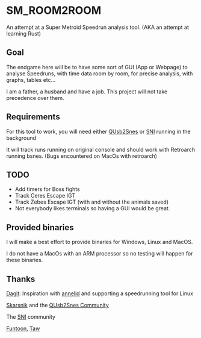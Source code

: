 # SM_ROOM2ROOM

An attempt at a Super Metroid Speedrun analysis tool.
(AKA an attempt at learning Rust)

## Goal
The endgame here will be to have some sort of GUI (App or Webpage) to analyse Speedruns, with time data room by room, for precise analysis, with graphs, tables etc...

I am a father, a husband and have a job. This project will not take precedence over them.

## Requirements
For this tool to work, you will need either [QUsb2Snes](https://github.com/Skarsnik/QUsb2snes)
 or [SNI](https://github.com/alttpo/sni) running in the background

It will track runs running on original console and should work with Retroarch running bsnes.
(Bugs encountered on MacOs with retroarch)

## TODO
- Add timers for Boss fights
- Track Ceres Escape IGT
- Track Zebes Escape IGT (with and without the animals saved)
- Not everybody likes terminals so having a GUI would be great.

## Provided binaries
I will make a best effort to provide binaries for Windows, Linux and MacOS.

I do not have a MacOs with an ARM processor so no testing will happen for these binaries.

## Thanks
[Dagit](https://github.com/dagit): Inspiration with [annelid](https://github.com/dagit/annelid) and supporting a speedrunning tool for Linux

[Skarsnik](https://github.com/Skarsnik) and the [QUsb2Snes Community](https://github.com/Skarsnik/QUsb2snes)

The [SNI](https://github.com/alttpo/sni) community

[Funtoon](https://funtoon.party/), [Taw](https://github.com/Tawling) 